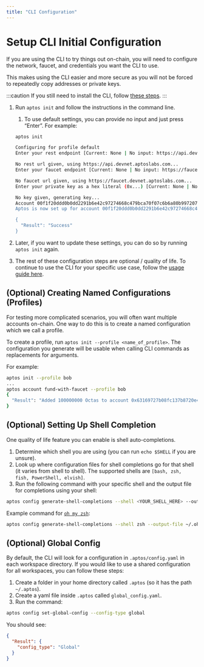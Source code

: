 ```yaml
---
title: "CLI Configuration"
---
```


# Setup CLI Initial Configuration

If you are using the CLI to try things out on-chain, you will need to configure the network, faucet, and credentials you want the CLI to use.

This makes using the CLI easier and more secure as you will not be forced to repeatedly copy addresses or private keys.

:::caution
If you still need to install the CLI, follow [these steps](install-cli/install-cli-specific-version.md).
:::

1. Run `aptos init` and follow the instructions in the command line.

   1. To use default settings, you can provide no input and just press “Enter”. For example:

   ```bash
   aptos init

   Configuring for profile default
   Enter your rest endpoint [Current: None | No input: https://api.devnet.aptoslabs.com]

   No rest url given, using https://api.devnet.aptoslabs.com...
   Enter your faucet endpoint [Current: None | No input: https://faucet.devnet.aptoslabs.com]

   No faucet url given, using https://faucet.devnet.aptoslabs.com...
   Enter your private key as a hex literal (0x...) [Current: None | No input: Generate new key (or keep one if present)]

   No key given, generating key...
   Account 00f1f20ddd0b0dd2291b6e42c97274668c479bca70f07c6b6a80b99720779696 doesn't exist, creating it and funding it with 10000 coins
   Aptos is now set up for account 00f1f20ddd0b0dd2291b6e42c97274668c479bca70f07c6b6a80b99720779696!  Run `aptos help` for more information about commands

   {
     "Result": "Success"
   }
   ```

2. Later, if you want to update these settings, you can do so by running `aptos init` again.
3. The rest of these configuration steps are optional / quality of life. To continue to use the CLI for your specific use case, follow the [usage guide here](use-cli/use-cli.md).

## (Optional) Creating Named Configurations (Profiles)

For testing more complicated scenarios, you will often want multiple accounts on-chain. One way to do this is to create a named configuration which we call a profile.

To create a profile, run `aptos init --profile <name_of_profile>`. The configuration you generate will be usable when calling CLI commands as replacements for arguments.

For example:

```bash
aptos init --profile bob
...
aptos account fund-with-faucet --profile bob
{
  "Result": "Added 100000000 Octas to account 0x63169727b08fc137b8720e451f7a90584ccce04c301e151daeadc7b8191fdfad"
}
```

## (Optional) Setting Up Shell Completion

One quality of life feature you can enable is shell auto-completions.

1. Determine which shell you are using (you can run `echo $SHELL` if you are unsure).
2. Look up where configuration files for shell completions go for that shell (it varies from shell to shell). The supported shells are `[bash, zsh, fish, PowerShell, elvish]`.
3. Run the following command with your specific shell and the output file for completions using your shell:

```bash
aptos config generate-shell-completions --shell <YOUR_SHELL_HERE> --output-file <OUTPUT_DESTINATION_FOR_YOUR_SHELL>
```

Example command for [`oh my zsh`](https://ohmyz.sh/):

```bash
aptos config generate-shell-completions --shell zsh --output-file ~/.oh-my-zsh/completions/_aptos
```

## (Optional) Global Config

By default, the CLI will look for a configuration in `.aptos/config.yaml` in each workspace directory. If you would like to use a shared configuration for all workspaces, you can follow these steps:

1. Create a folder in your home directory called `.aptos` (so it has the path `~/.aptos`).
2. Create a yaml file inside `.aptos` called `global_config.yaml`.
3. Run the command:

```bash
aptos config set-global-config --config-type global
```

You should see:

```json
{
  "Result": {
    "config_type": "Global"
  }
}
```
